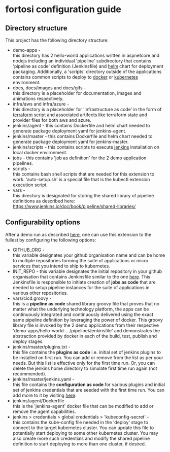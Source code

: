 # fortosi configuration guide

## Directory structure

This project has the following directory structure:
* demo-apps -  
this directory has 2 hello-world applications written in aspnetcore and nodejs including an individual 'pipeline' subdirectory that contains 'pipeline as code' definition (Jenkinsfile) and [helm](https://helm.sh/) chart for deployment packaging. Additionally, a 'scripts' directory outside of the applications contains common scripts to deploy to [docker](https://www.docker.com/) or [kubernetes](https://kubernetes.io/) environment.
* docs, docs/images and docs/gifs -  
this directory is a placeholder for documentation, images and animations respectively.
* infra/aws and infra/azure -  
this directory is a placeholder for 'infrastructure as code' in the form of [terraform](https://www.terraform.io/) script and associated artifects like terraform state and provider files for both aws and azure.
* jenkins/agent - this contains Dockerfile and helm chart needed to generate package deployment yaml for jenkins-agent.
* jenkins/master - this contains Dockerfile and helm chart needed to generate package deployment yaml for jenkins-master.
* jenkins/scripts - this contains scripts to execute [jenkins](https://www.jenkins.io/) installation on local docker environment.
* jobs - this contains 'job as definition' for the 2 demo application pipelines.
* scripts -  
this contains bash shell scripts that are needed for this extension to work. 'auto-setup.sh' is a special file that is the kubectl extension execution script.
* vars -  
this directory is designated for storing the shared library of pipeline definitions as described here: https://www.jenkins.io/doc/book/pipeline/shared-libraries/

## Configurability options

After a demo run as described [here](../README.md#automatic-installation-of-jenkins-on-kubernetes), one can use this extension to the fullest by configuring the following options:
* GITHUB_ORG -  
this variable designates your github organisation name and can be home to multiple repositories forming the suite of applications or micro services that you intend to ship to kubernetes.
* INIT_REPO - 
this variable designates the initial repository in your github organisation that contains Jenkinsfile similar to the one [here](../Jenkinsfile). This Jenkinsfile is responsible to initiate creation of **jobs as code** that are needed to setup pipeline instances for the suite of applications in various other repositories.
* vars/cicd.groovy -  
this is a **pipeline as code** shared library groovy file that proves that no matter what the underlying technology platform, the apps can be continuously integrated and continuously delivered using the exact same pipeline definition by leveraging the power of docker. This groovy library file is invoked by the 2 demo applications from their respective 'demo-apps/hello-world-.../pipeline/Jenkinsfile' and demonstrates the abstraction provided by docker in each of the build, test, publish and deploy stages.
* jenkins/master/plugins.txt -  
this file contains the **plugins as code** i.e. initial set of jenkins plugins to be installed on first run. You can add or remove from the list as per your needs. But this list is effective only for the first time run. Or, you can delete the jenkins home directory to simulate first time run again (not recommended).
* jenkins/master/jenkins.yaml -  
this file contains the **configuration as code** for various plugins and initial set of jenkins credentials that are seeded with the first time run. You can add more to it by visiting [here](https://github.com/jenkinsci/configuration-as-code-plugin).
* jenkins/agent/Dockerfile -  
this is the 'jenkins-agent' docker file that can be modified to add or remove the agent capabilities.
* jenkins > credentials > global credentials > 'kubeconfig-secret' -  
this contains the kube-config file needed in the 'deploy' stage to connect to the target kubernetes cluster. You can update this file to potentially start deploying to some other kubernetes cluster. You may also create more such credentials and modify the shared pipeline definition to start deploying to more than one cluster, if desired.